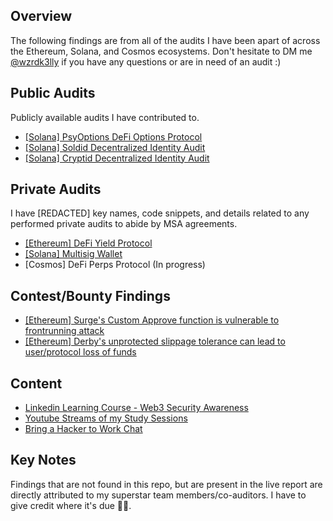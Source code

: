 ## Overview

The following findings are from all of the audits I have been apart of across the Ethereum, Solana, and Cosmos ecosystems. Don't hesitate to DM me [@wzrdk3lly](https://twitter.com/wzrdk3lly) if you have any questions or are in need of an audit :)

## Public Audits

Publicly available audits I have contributed to.

- [[Solana] PsyOptions DeFi Options Protocol](./Public%20Audits/PsyOptions.md)
- [[Solana] Soldid Decentralized Identity Audit](./Public%20Audits/Soldid.md)
- [[Solana] Cryptid Decentralized Identity Audit](./Public%20Audits/Cryptid.md)

## Private Audits

I have [REDACTED] key names, code snippets, and details related to any performed private audits to abide by MSA agreements.

- [[Ethereum] DeFi Yield Protocol](./Prviate%20Audits/yield.md)
- [[Solana] Multisig Wallet](./Prviate%20Audits/multiSig.md)
- [Cosmos] DeFi Perps Protocol (In progress)

## Contest/Bounty Findings

- [[Ethereum] Surge's Custom Approve function is vulnerable to frontrunning attack](https://github.com/sherlock-audit/2023-02-surge-judging/issues/116)
- [[Ethereum] Derby's unprotected slippage tolerance can lead to user/protocol loss of funds ](https://github.com/sherlock-audit/2023-01-derby-judging/issues/54)

## Content

- [Linkedin Learning Course - Web3 Security Awareness](https://www.linkedin.com/learning/cybersecurity-awareness-web3-crypto-and-nfts/key-takeaways?autoplay=true)
- [Youtube Streams of my Study Sessions](https://www.youtube.com/channel/UCx248q4tpOZV6o-Ia47gmvQ)
- [Bring a Hacker to Work Chat](https://www.youtube.com/watch?v=fIN6NRpvmZY&list=PLGHNMsxvefm00bgsKwaPZnhGWYkDlxJsW&index=17&ab_channel=blackgirlshack)

## Key Notes

Findings that are not found in this repo, but are present in the live report are directly attributed to my superstar team members/co-auditors. I have to give credit where it's due 💪🏽.
